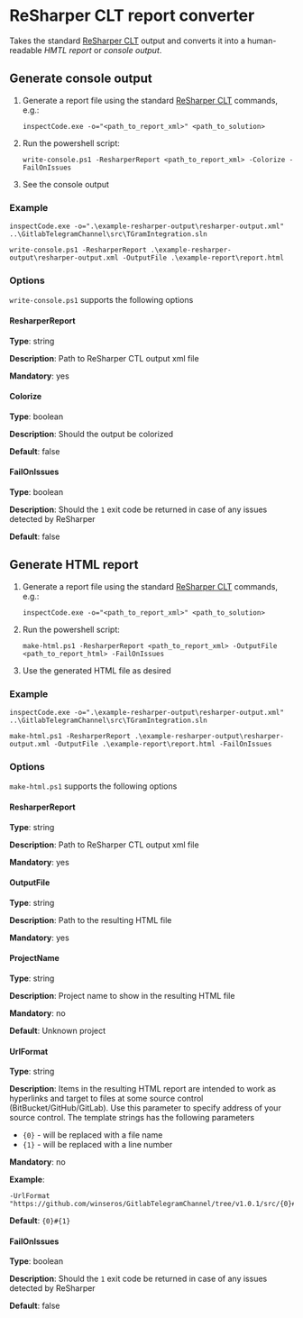 # ReSharper CLT report converter

Takes the standard [ReSharper CLT](https://www.jetbrains.com/resharper/download/#section=commandline) output and converts it into a human-readable _HMTL report_ or _console output_.

## Generate console output

1) Generate a report file using the standard [ReSharper CLT](https://www.jetbrains.com/resharper/download/#section=commandline) commands, e.g.:
    ```
    inspectCode.exe -o="<path_to_report_xml>" <path_to_solution>
    ```

2) Run the powershell script:
    ```
    write-console.ps1 -ResharperReport <path_to_report_xml> -Colorize -FailOnIssues
    ```

3) See the console output

### Example

```
inspectCode.exe -o=".\example-resharper-output\resharper-output.xml" ..\GitlabTelegramChannel\src\TGramIntegration.sln

write-console.ps1 -ResharperReport .\example-resharper-output\resharper-output.xml -OutputFile .\example-report\report.html
```

### Options
`write-console.ps1` supports the following options

#### ResharperReport
**Type**: string

**Description**: Path to ReSharper CTL output xml file

**Mandatory**: yes

#### Colorize
**Type**: boolean

**Description**: Should the output be colorized

**Default**: false

#### FailOnIssues
**Type**: boolean

**Description**: Should the `1` exit code be returned in case of any issues detected by ReSharper

**Default**: false

## Generate HTML report

1) Generate a report file using the standard [ReSharper CLT](https://www.jetbrains.com/resharper/download/#section=commandline) commands, e.g.:
    ```
    inspectCode.exe -o="<path_to_report_xml>" <path_to_solution>
    ```

2) Run the powershell script:
    ```
    make-html.ps1 -ResharperReport <path_to_report_xml> -OutputFile <path_to_report_html> -FailOnIssues
    ```

3) Use the generated HTML file as desired

### Example

```
inspectCode.exe -o=".\example-resharper-output\resharper-output.xml" ..\GitlabTelegramChannel\src\TGramIntegration.sln

make-html.ps1 -ResharperReport .\example-resharper-output\resharper-output.xml -OutputFile .\example-report\report.html -FailOnIssues
```

### Options
`make-html.ps1` supports the following options

#### ResharperReport
**Type**: string

**Description**: Path to ReSharper CTL output xml file

**Mandatory**: yes

#### OutputFile
**Type**: string

**Description**: Path to the resulting HTML file

**Mandatory**: yes

#### ProjectName
**Type**: string

**Description**: Project name to show in the resulting HTML file

**Mandatory**: no

**Default**: Unknown project

#### UrlFormat
**Type**: string

**Description**: Items in the resulting HTML report are intended to work as hyperlinks and target to files at some source control (BitBucket/GitHub/GitLab). Use this parameter to specify address of your source control. The template strings has the following parameters 
* `{0}` - will be replaced with a file name
* `{1}` - will be replaced with a line number

**Mandatory**: no

**Example**: 
```
-UrlFormat "https://github.com/winseros/GitlabTelegramChannel/tree/v1.0.1/src/{0}#L{1}"
```
**Default**: `{0}#{1}`

#### FailOnIssues
**Type**: boolean

**Description**: Should the `1` exit code be returned in case of any issues detected by ReSharper

**Default**: false